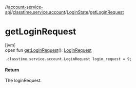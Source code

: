 //[account-service-api](../../../index.md)/[classtime.service.account](../index.md)/[LoginState](index.md)/[getLoginRequest](get-login-request.md)

# getLoginRequest

[jvm]\
open fun [getLoginRequest](get-login-request.md)(): [LoginRequest](../-login-request/index.md)

`.classtime.service.account.LoginRequest login_request = 9;`

#### Return

The loginRequest.
